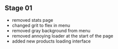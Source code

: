 ## Stage 01

- removed stats page 
- changed grit to flex in menu
- removed gray background from menu
- removed annoying loader at the start of the page
- added new products loading interface